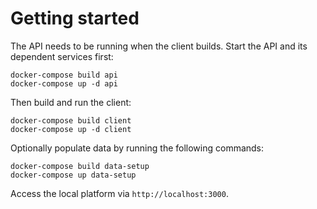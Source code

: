 # Getting started

The API needs to be running when the client builds. Start the API and its dependent services first:

    docker-compose build api
    docker-compose up -d api
    
Then build and run the client:

    docker-compose build client
    docker-compose up -d client

Optionally populate data by running the following commands:

    docker-compose build data-setup
    docker-compose up data-setup
    
Access the local platform via `http://localhost:3000`.
